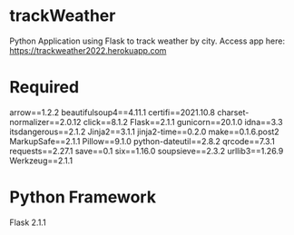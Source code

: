 # trackWeather
Python Application using Flask to track weather by city. Access app here: https://trackweather2022.herokuapp.com

# Required
arrow==1.2.2
beautifulsoup4==4.11.1
certifi==2021.10.8
charset-normalizer==2.0.12
click==8.1.2
Flask==2.1.1
gunicorn==20.1.0
idna==3.3
itsdangerous==2.1.2
Jinja2==3.1.1
jinja2-time==0.2.0
make==0.1.6.post2
MarkupSafe==2.1.1
Pillow==9.1.0
python-dateutil==2.8.2
qrcode==7.3.1
requests==2.27.1
save==0.1
six==1.16.0
soupsieve==2.3.2
urllib3==1.26.9
Werkzeug==2.1.1

# Python Framework
Flask 2.1.1
